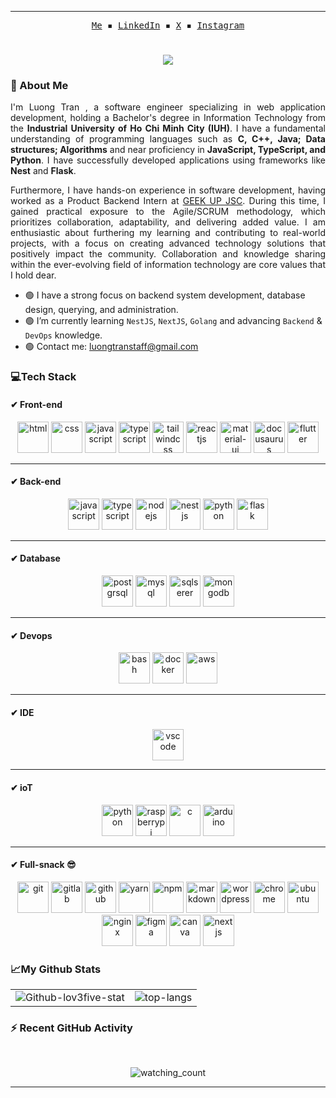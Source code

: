 <!--
  _    _                _           
 | |  | |              | |          
 | |__| | ___  __ _  __| | ___ _ __ 
 |  __  |/ _ \/ _` |/ _` |/ _ \ '__|
 | |  | |  __/ (_| | (_| |  __/ |   
 |_|  |_|\___|\__,_|\__,_|\___|_|  
 -->
<hr>
<p align="center">
  <samp>
        <a href="https://lov3five.github.io/about">Me</a> ▪
        <a href="https://www.linkedin.com/in/luongtranstaff/" target="_blank">LinkedIn</a> ▪
        <a href="https://twitter.com/luongtranstaff" target="_blank">X</a> ▪
        <a href="https://instagram.com/nakervn" target="_blank">Instagram</a>
  </samp>
</p>

#

<div align="center">
  <a href="https://instagram/nakervn"><img src="https://readme-typing-svg.herokuapp.com?font=Fira+Code&weight=600&pause=1000&color=00FFFF&background=B62BFF00&center=true&vCenter=true&width=475&lines=%3C%2F%3E+Hi%2C+welcome+to+L-3012's+github+%7B.%7D;Let's+explore+my+code+space!!!;..."></a>
</div>

<!--
  ____                              
 |  _ \                             
 | |_) | __ _ _ __  _ __   ___ _ __ 
 |  _ < / _` | '_ \| '_ \ / _ \ '__|
 | |_) | (_| | | | | | | |  __/ |   
 |____/ \__,_|_| |_|_| |_|\___|_|  
-->
<div align="center"><img  src="https://media3.giphy.com/media/ko7twHhomhk8E/giphy.gif?cid=ecf05e47un05o9r7yv9s45tpjrs4tse63li6fswn9bgnlhco&rid=giphy.gif&ct=g" alt=""></div>



<!--
           _                 _                    
     /\   | |               | |                   
    /  \  | |__   ___  _   _| |_   _ __ ___   ___ 
   / /\ \ | '_ \ / _ \| | | | __| | '_ ` _ \ / _ \
  / ____ \| |_) | (_) | |_| | |_  | | | | | |  __/
 /_/    \_\_.__/ \___/ \__,_|\__| |_| |_| |_|\___|
-->  
### 🌈 About Me 
<p align="justify">
  I'm Luong Tran , a software engineer specializing in web application development, holding a Bachelor's degree in Information Technology from the <strong>Industrial University of Ho Chi Minh City (IUH)</strong>. I have a fundamental understanding of programming languages such as <strong>C, C++, Java; Data structures; Algorithms</strong> and near proficiency in <strong>JavaScript, TypeScript, and Python</strong>. I have successfully developed applications using frameworks like <strong>Nest</strong> and <strong>Flask</strong>.
</p>

<p align="justify">
  Furthermore,  I have hands-on experience in software development, having worked as a Product Backend Intern at <a href="https://geekup.vn/" target="_blank">GEEK UP JSC</a>. During this time, I gained practical exposure to the Agile/SCRUM methodology, which prioritizes collaboration, adaptability, and delivering added value. I am enthusiastic about furthering my learning and contributing to real-world projects, with a focus on creating advanced technology solutions that positively impact the community. Collaboration and knowledge sharing within the ever-evolving field of information technology are core values that I hold dear.
</p>

- 🟢 I have a strong focus on backend system development, database design, querying, and administration.
- 🟢 I’m currently learning ``NestJS``, ``NextJS``, ``Golang`` and advancing ``Backend`` & ``DevOps`` knowledge.
- 🟢 Contact me: <a href="luongtranstaff@gmail.com">luongtranstaff@gmail.com</a>

<!--
  _______        _      _____ _             _    
 |__   __|      | |    / ____| |           | |   
    | | ___  ___| |__ | (___ | |_ __ _  ___| | __
    | |/ _ \/ __| '_ \ \___ \| __/ _` |/ __| |/ /
    | |  __/ (__| | | |____) | || (_| | (__|   < 
    |_|\___|\___|_| |_|_____/ \__\__,_|\___|_|\_\
-->
### 💻Tech Stack 
#### ✔ Front-end
<p align="center">
  <img src="https://github.com/lov3five/devicon/blob/master/icons/html5/html5-plain.svg" alt="html" width="50" height="50"/>
  <img src="https://github.com/lov3five/devicon/blob/master/icons/css3/css3-plain.svg" alt="css" width="50" height="50"/>
  <img src="https://github.com/lov3five/devicon/blob/master/icons/javascript/javascript-plain.svg" alt="javascript" width="50" height="50"/>
  <img src="https://github.com/lov3five/devicon/blob/master/icons/typescript/typescript-plain.svg" alt="typescript" width="50" height="50"/>
  <img src="https://github.com/lov3five/devicon/blob/master/icons/tailwindcss/tailwindcss-plain.svg" alt="tailwindcss" width="50" height="50"/>
  <img src="https://github.com/lov3five/devicon/blob/master/icons/react/react-original.svg" alt="reactjs" width="50" height="50"/>

  <img src="https://github.com/lov3five/devicon/blob/master/icons/materialui/materialui-original.svg" alt="material-ui" width="50" height="50"/>
  <img src="https://docusaurus.io/img/docusaurus.svg" alt="docusaurus" width="50" height="50"/>
<!--   <img src="https://github.com/lov3five/devicon/blob/master/icons/dart/dart-original.svg" alt="dart" width="50" height="50"/>
  <img src="https://github.com/lov3five/devicon/blob/master/icons/flutter/flutter-original.svg" alt="flutter" width="50" height="50"/> -->
  <img src="https://github.com/lov3five/devicon/blob/master/icons/hugo/hugo-original.svg" alt="flutter" width="50" height="50"/>
</p>
<hr>

#### ✔ Back-end
<p align="center">
  <img src="https://github.com/lov3five/devicon/blob/master/icons/javascript/javascript-plain.svg" alt="javascript" width="50" height="50"/>
  <img src="https://github.com/lov3five/devicon/blob/master/icons/typescript/typescript-plain.svg" alt="typescript" width="50" height="50"/>
  <img src="https://github.com/lov3five/devicon/blob/master/icons/nodejs/nodejs-plain.svg" alt="nodejs" width="50" height="50"/>
  <img src="https://github.com/lov3five/devicon/blob/master/icons/nestjs/nestjs-plain.svg" alt="nestjs" width="50" height="50"/>
  <img src="https://github.com/lov3five/devicon/blob/master/icons/python/python-original.svg" alt="python" width="50" height="50"/>
<!--   <img src="https://github.com/lov3five/devicon/blob/master/icons/django/django-plain-wordmark.svg" alt="django" width="50" height="50"/> -->
  <img src="https://github.com/lov3five/devicon/blob/master/icons/flask/flask-original-wordmark.svg" alt="flask" width="50" height="50"/>
<!--   <img src="https://github.com/lov3five/devicon/blob/master/icons/java/java-plain.svg" alt="java" width="50" height="50"/> -->
<!--   <img src="https://github.com/lov3five/devicon/blob/master/icons/go/go-original-wordmark.svg" alt="golang" width="50" height="50"/> -->
</p>
<hr>

#### ✔ Database
<p align="center">
  <img src="https://github.com/lov3five/devicon/blob/master/icons/postgresql/postgresql-original-wordmark.svg" alt="postgrsql" width="50" height="50"/>
  <img src="https://github.com/lov3five/devicon/blob/master/icons/mysql/mysql-original-wordmark.svg" alt="mysql" width="50" height="50"/>
  <img src="https://github.com/lov3five/devicon/blob/master/icons/microsoftsqlserver/microsoftsqlserver-plain-wordmark.svg" alt="sqlserer" width="50" height="50" />
  <img src="https://github.com/lov3five/devicon/blob/master/icons/mongodb/mongodb-original.svg" alt="mongodb" width="50" height="50"/>
</p>
<hr>

#### ✔ Devops
<p align="center">
  <img src="https://github.com/lov3five/devicon/blob/master/icons/bash/bash-plain.svg" alt="bash" width="50" height="50"/>
  <img src="https://github.com/lov3five/devicon/blob/master/icons/docker/docker-plain.svg" alt="docker" width="50" height="50"/>
  <img src="https://github.com/lov3five/devicon/blob/master/icons/amazonwebservices/amazonwebservices-original-wordmark.svg" alt="aws" width="50" height="50"/>
<!--   <img src="https://github.com/lov3five/devicon/blob/master/icons/azure/azure-original.svg" alt="azure" width="50" height="50"/> -->
</p>
<hr>

#### ✔ IDE
<p align="center">
    <img src="https://github.com/lov3five/devicon/blob/master/icons/vscode/vscode-original.svg" alt="vscode" width="50" height="50"/>
</p>
<hr>

#### ✔ ioT
<p align="center">
  <img src="https://github.com/lov3five/devicon/blob/master/icons/python/python-original.svg" alt="python" width="50" height="50"/>
  <img src="https://github.com/lov3five/devicon/blob/master/icons/raspberrypi/raspberrypi-original.svg" alt="raspberrypi" width="50" height="50"/>
  <img src="https://github.com/lov3five/devicon/blob/master/icons/c/c-plain.svg" alt="c" width="50" height="50"/>
  <img src="https://github.com/lov3five/devicon/blob/master/icons/arduino/arduino-original.svg" alt="arduino" width="50" height="50"/>
</p>
<hr>

#### ✔ Full-snack 😎
<p align="center">
  <img src="https://github.com/lov3five/devicon/blob/master/icons/git/git-plain.svg" alt="git" width="50" height="50"/>
  <img src="https://github.com/lov3five/devicon/blob/master/icons/gitlab/gitlab-original-wordmark.svg" alt="gitlab" width="50" height="50"/>
  <img src="https://github.com/lov3five/devicon/blob/master/icons/github/github-original.svg" alt="github" width="50" height="50"/>
  <img src="https://github.com/lov3five/devicon/blob/master/icons/yarn/yarn-original-wordmark.svg" alt="yarn" width="50" height="50"/>
  <img src="https://github.com/lov3five/devicon/blob/master/icons/npm/npm-original-wordmark.svg" alt="npm" width="50" height="50"/>
  <img src="https://github.com/lov3five/devicon/blob/master/icons/markdown/markdown-original.svg" alt="markdown" width="50" height="50"/>
  <img src="https://github.com/lov3five/devicon/blob/master/icons/wordpress/wordpress-original.svg" alt="wordpress" width="50" height="50"/>
  <img src="https://github.com/lov3five/devicon/blob/master/icons/chrome/chrome-original.svg" alt="chrome" width="50" height="50"/>
  <img src="https://github.com/lov3five/devicon/blob/master/icons/ubuntu/ubuntu-plain.svg" alt="ubuntu" width="50" height="50"/>
  <img src="https://github.com/lov3five/devicon/blob/master/icons/nginx/nginx-original.svg" alt="nginx" width="50" height="50"/>
  <img src="https://github.com/lov3five/devicon/blob/master/icons/figma/figma-original.svg" alt="figma" width="50" height="50"/>
  <img src="https://github.com/lov3five/devicon/blob/master/icons/canva/canva-original.svg" alt="canva" width="50" height="50"/>
  <img src="https://github.com/lov3five/devicon/blob/master/icons/nextjs/nextjs-original.svg" alt="nextjs" width="50" height="50"/>
</p>

<!--
  __  __          _____ _ _   _           _        _____ _        _       
 |  \/  |        / ____(_) | | |         | |      / ____| |      | |      
 | \  / |_   _  | |  __ _| |_| |__  _   _| |__   | (___ | |_ __ _| |_ ___ 
 | |\/| | | | | | | |_ | | __| '_ \| | | | '_ \   \___ \| __/ _` | __/ __|
 | |  | | |_| | | |__| | | |_| | | | |_| | |_) |  ____) | || (_| | |_\__ \
 |_|  |_|\__, |  \_____|_|\__|_| |_|\__,_|_.__/  |_____/ \__\__,_|\__|___/
          __/ |                                                           
         |___/                                                            
-->

### 📈My Github Stats
<div align="center">
  <table >
    <tr>
      <td align="center">
        <img src="https://github-readme-stats.vercel.app/api?username=lov3five&theme=algolia&show_icons=true" alt="Github-lov3five-stat" style="max-width: 100%; height: auto;" />
      </td>
      <td align="center">
        <img src="https://github-readme-stats.vercel.app/api/top-langs?username=lov3five&layout=compact&theme=algolia" alt="top-langs" style="max-width: 100%; height: auto;" />
      </td>
    </tr>
  </table>
</div>

<!--

  _____                     _      _____ _ _   _           _                    _   _       _ _         
 |  __ \                   | |    / ____(_) | | |         | |         /\       | | (_)     (_) |        
 | |__) |___  ___ ___ _ __ | |_  | |  __ _| |_| |__  _   _| |__      /  \   ___| |_ ___   ___| |_ _   _ 
 |  _  // _ \/ __/ _ \ '_ \| __| | | |_ | | __| '_ \| | | | '_ \    / /\ \ / __| __| \ \ / / | __| | | |
 | | \ \  __/ (_|  __/ | | | |_  | |__| | | |_| | | | |_| | |_) |  / ____ \ (__| |_| |\ V /| | |_| |_| |
 |_|  \_\___|\___\___|_| |_|\__|  \_____|_|\__|_| |_|\__,_|_.__/  /_/    \_\___|\__|_| \_/ |_|\__|\__, |
                                                                                                   __/ |
                                                                                                  |___/ 
-->

### ⚡ Recent GitHub Activity</b>
<p align="center"> 
  <br />
</p>

  <p align="center"> 
<img src="https://komarev.com/ghpvc/?username=lov3five&color=brightgreen" alt="watching_count" />
 </p>
 <hr>
